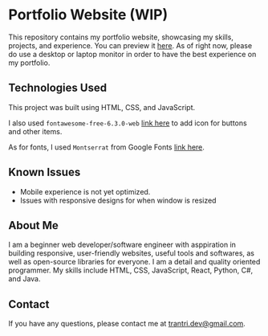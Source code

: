 # Portfolio Website (WIP)

This repository contains my portfolio website, showcasing my skills, projects, and experience. You can preview it [here](https://amatree.github.io/). As of right now, please do use a desktop or laptop monitor in order to have the best experience on my portfolio.

## Technologies Used

This project was built using HTML, CSS, and JavaScript. 

I also used `fontawesome-free-6.3.0-web` [link here](https://fontawesome.com/versions) to add icon for buttons and other items.

As for fonts, I used `Montserrat` from Google Fonts [link here](https://fonts.google.com/specimen/Montserrat).

## Known Issues

* Mobile experience is not yet optimized.
* Issues with responsive designs for when window is resized

## About Me

I am a beginner web developer/software engineer with asppiration in building responsive, user-friendly websites, useful tools and softwares, as well as open-source libraries for everyone. I am a detail and quality oriented programmer. My skills include HTML, CSS, JavaScript, React, Python, C#, and Java.

## Contact

If you have any questions, please contact me at [trantri.dev@gmail.com](mailto:trantri.dev@gmail.com).
